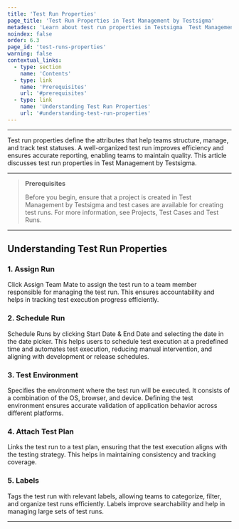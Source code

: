 ```yaml
---
title: 'Test Run Properties'
page_title: 'Test Run Properties in Test Management by Testsigma'
metadesc: 'Learn about test run properties in Testsigma  Test Management. Structure, manage, and track test runs effectively to improve efficiency and ensure accurate reporting.'
noindex: false
order: 6.3
page_id: 'test-runs-properties'
warning: false
contextual_links:
  - type: section
    name: 'Contents'
  - type: link
    name: 'Prerequisites'
    url: '#prerequisites'
  - type: link
    name: 'Understanding Test Run Properties'
    url: '#understanding-test-run-properties'
---
```


---

Test run properties define the attributes that help teams structure, manage, and track test statuses. A well-organized test run improves efficiency and ensures accurate reporting, enabling teams to maintain quality. This article discusses test run properties in Test Management by Testsigma.

---

> **Prerequisites**
>
> Before you begin, ensure that a project is created in Test Management by Testsigma and test cases are available for creating test runs. For more information, see Projects, Test Cases and Test Runs.

---

## **Understanding Test Run Properties**

### **1. Assign Run**

Click Assign Team Mate to assign the test run to a team member responsible for managing the test run. This ensures accountability and helps in tracking test execution progress efficiently.

### **2. Schedule Run**

Schedule Runs by clicking Start Date & End Date and selecting the date in the date picker. This helps users to schedule test execution at a predefined time and automates test execution, reducing manual intervention, and aligning with development or release schedules.

### **3. Test Environment**

Specifies the environment where the test run will be executed. It consists of a combination of the OS, browser, and device. Defining the test environment ensures accurate validation of application behavior across different platforms.

### **4. Attach Test Plan**

Links the test run to a test plan, ensuring that the test execution aligns with the testing strategy. This helps in maintaining consistency and tracking coverage.

### **5. Labels**

Tags the test run with relevant labels, allowing teams to categorize, filter, and organize test runs efficiently. Labels improve searchability and help in managing large sets of test runs.

---
